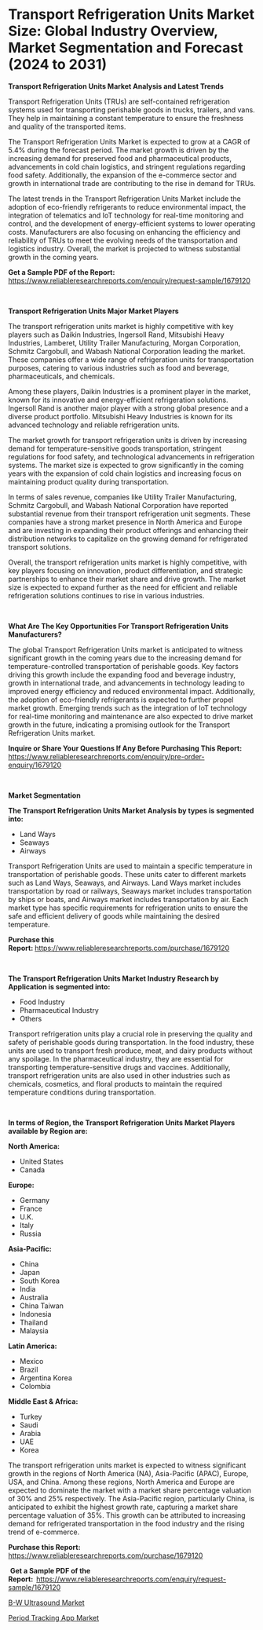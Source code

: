 <p><h1>Transport Refrigeration Units Market Size: Global Industry Overview, Market Segmentation and Forecast (2024 to 2031)</h1></p><p><strong>Transport Refrigeration Units Market Analysis and Latest Trends</strong></p>
<p><p>Transport Refrigeration Units (TRUs) are self-contained refrigeration systems used for transporting perishable goods in trucks, trailers, and vans. They help in maintaining a constant temperature to ensure the freshness and quality of the transported items.</p><p>The Transport Refrigeration Units Market is expected to grow at a CAGR of 5.4% during the forecast period. The market growth is driven by the increasing demand for preserved food and pharmaceutical products, advancements in cold chain logistics, and stringent regulations regarding food safety. Additionally, the expansion of the e-commerce sector and growth in international trade are contributing to the rise in demand for TRUs.</p><p>The latest trends in the Transport Refrigeration Units Market include the adoption of eco-friendly refrigerants to reduce environmental impact, the integration of telematics and IoT technology for real-time monitoring and control, and the development of energy-efficient systems to lower operating costs. Manufacturers are also focusing on enhancing the efficiency and reliability of TRUs to meet the evolving needs of the transportation and logistics industry. Overall, the market is projected to witness substantial growth in the coming years.</p></p>
<p><strong>Get a Sample PDF of the Report:&nbsp;</strong> <a href="https://www.reliableresearchreports.com/enquiry/request-sample/1679120">https://www.reliableresearchreports.com/enquiry/request-sample/1679120</a></p>
<p>&nbsp;</p>
<p><strong>Transport Refrigeration Units Major Market Players</strong></p>
<p><p>The transport refrigeration units market is highly competitive with key players such as Daikin Industries, Ingersoll Rand, Mitsubishi Heavy Industries, Lamberet, Utility Trailer Manufacturing, Morgan Corporation, Schmitz Cargobull, and Wabash National Corporation leading the market. These companies offer a wide range of refrigeration units for transportation purposes, catering to various industries such as food and beverage, pharmaceuticals, and chemicals.</p><p>Among these players, Daikin Industries is a prominent player in the market, known for its innovative and energy-efficient refrigeration solutions. Ingersoll Rand is another major player with a strong global presence and a diverse product portfolio. Mitsubishi Heavy Industries is known for its advanced technology and reliable refrigeration units.</p><p>The market growth for transport refrigeration units is driven by increasing demand for temperature-sensitive goods transportation, stringent regulations for food safety, and technological advancements in refrigeration systems. The market size is expected to grow significantly in the coming years with the expansion of cold chain logistics and increasing focus on maintaining product quality during transportation.</p><p>In terms of sales revenue, companies like Utility Trailer Manufacturing, Schmitz Cargobull, and Wabash National Corporation have reported substantial revenue from their transport refrigeration unit segments. These companies have a strong market presence in North America and Europe and are investing in expanding their product offerings and enhancing their distribution networks to capitalize on the growing demand for refrigerated transport solutions.</p><p>Overall, the transport refrigeration units market is highly competitive, with key players focusing on innovation, product differentiation, and strategic partnerships to enhance their market share and drive growth. The market size is expected to expand further as the need for efficient and reliable refrigeration solutions continues to rise in various industries.</p></p>
<p>&nbsp;</p>
<p><strong>What Are The Key Opportunities For Transport Refrigeration Units Manufacturers?</strong></p>
<p><p>The global Transport Refrigeration Units market is anticipated to witness significant growth in the coming years due to the increasing demand for temperature-controlled transportation of perishable goods. Key factors driving this growth include the expanding food and beverage industry, growth in international trade, and advancements in technology leading to improved energy efficiency and reduced environmental impact. Additionally, the adoption of eco-friendly refrigerants is expected to further propel market growth. Emerging trends such as the integration of IoT technology for real-time monitoring and maintenance are also expected to drive market growth in the future, indicating a promising outlook for the Transport Refrigeration Units market.</p></p>
<p><strong>Inquire or Share Your Questions If Any Before Purchasing This Report:</strong> <a href="https://www.reliableresearchreports.com/enquiry/pre-order-enquiry/1679120">https://www.reliableresearchreports.com/enquiry/pre-order-enquiry/1679120</a></p>
<p>&nbsp;</p>
<p><strong>Market Segmentation</strong></p>
<p><strong>The Transport Refrigeration Units Market Analysis by types is segmented into:</strong></p>
<p><ul><li>Land Ways</li><li>Seaways</li><li>Airways</li></ul></p>
<p><p>Transport Refrigeration Units are used to maintain a specific temperature in transportation of perishable goods. These units cater to different markets such as Land Ways, Seaways, and Airways. Land Ways market includes transportation by road or railways, Seaways market includes transportation by ships or boats, and Airways market includes transportation by air. Each market type has specific requirements for refrigeration units to ensure the safe and efficient delivery of goods while maintaining the desired temperature.</p></p>
<p><strong>Purchase this Report:&nbsp;</strong><a href="https://www.reliableresearchreports.com/purchase/1679120">https://www.reliableresearchreports.com/purchase/1679120</a></p>
<p>&nbsp;</p>
<p><strong>The Transport Refrigeration Units Market Industry Research by Application is segmented into:</strong></p>
<p><ul><li>Food Industry</li><li>Pharmaceutical Industry</li><li>Others</li></ul></p>
<p><p>Transport refrigeration units play a crucial role in preserving the quality and safety of perishable goods during transportation. In the food industry, these units are used to transport fresh produce, meat, and dairy products without any spoilage. In the pharmaceutical industry, they are essential for transporting temperature-sensitive drugs and vaccines. Additionally, transport refrigeration units are also used in other industries such as chemicals, cosmetics, and floral products to maintain the required temperature conditions during transportation.</p></p>
<p>&nbsp;</p>
<p><strong>In terms of Region, the Transport Refrigeration Units Market Players available by Region are:</strong></p>
<p>
    <p> <strong> North America: </strong>
        <ul>
            <li>United States</li>
            <li>Canada</li>
        </ul>
        </p> 
    <p> <strong> Europe: </strong>
        <ul>
            <li>Germany</li>
            <li>France</li>
            <li>U.K.</li>
            <li>Italy</li>
            <li>Russia</li>
        </ul>
        </p> 
    <p> <strong> Asia-Pacific: </strong>
        <ul>
            <li>China</li>
            <li>Japan</li>
            <li>South Korea</li>
            <li>India</li>
            <li>Australia</li>
            <li>China Taiwan</li>
            <li>Indonesia</li>
            <li>Thailand</li>
            <li>Malaysia</li>
        </ul>
        </p> 
    <p> <strong> Latin America: </strong>
        <ul>
            <li>Mexico</li>
            <li>Brazil</li>
            <li>Argentina Korea</li>
            <li>Colombia</li>
        </ul>
        </p> 
    <p> <strong> Middle East & Africa: </strong>
        <ul>
            <li>Turkey</li>
            <li>Saudi</li>
            <li>Arabia</li>
            <li>UAE</li>
            <li>Korea</li>
        </ul>
    </p>
    </p>
<p><p>The transport refrigeration units market is expected to witness significant growth in the regions of North America (NA), Asia-Pacific (APAC), Europe, USA, and China. Among these regions, North America and Europe are expected to dominate the market with a market share percentage valuation of 30% and 25% respectively. The Asia-Pacific region, particularly China, is anticipated to exhibit the highest growth rate, capturing a market share percentage valuation of 35%. This growth can be attributed to increasing demand for refrigerated transportation in the food industry and the rising trend of e-commerce.</p></p>
<p><strong>Purchase this Report: </strong><a href="https://www.reliableresearchreports.com/purchase/1679120">https://www.reliableresearchreports.com/purchase/1679120</a></p>
<p>&nbsp;<strong>Get a Sample PDF of the Report:&nbsp;&nbsp;</strong><a href="https://www.reliableresearchreports.com/enquiry/request-sample/1679120">https://www.reliableresearchreports.com/enquiry/request-sample/1679120</a></p>
<p><strong></strong></p>
<p><p><a href="https://issuu.com/reportprime-2/docs/b-w-ultrasound-market-size-2030.pptx">B-W Ultrasound Market</a></p><p><a href="https://issuu.com/reportprime-2/docs/period-tracking-app-market-size-2030.pptx">Period Tracking App Market</a></p></p>